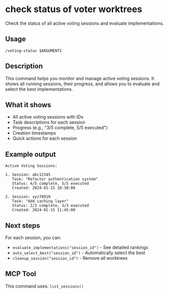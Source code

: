 # check status of voter worktrees

Check the status of all active voting sessions and evaluate implementations.

## Usage

```
/voting-status $ARGUMENTS
```

## Description

This command helps you monitor and manage active voting sessions. It shows all running sessions, their progress, and allows you to evaluate and select the best implementations.

## What it shows

- All active voting sessions with IDs
- Task descriptions for each session
- Progress (e.g., "3/5 complete, 5/5 executed")
- Creation timestamps
- Quick actions for each session

## Example output

```
Active Voting Sessions:

1. Session: abc12345
   Task: "Refactor authentication system"
   Status: 4/5 complete, 5/5 executed
   Created: 2024-01-15 10:30:00

2. Session: xyz78910
   Task: "Add caching layer"
   Status: 2/3 complete, 3/3 executed
   Created: 2024-01-15 11:45:00
```

## Next steps

For each session, you can:
- `evaluate_implementations("session_id")` - See detailed rankings
- `auto_select_best("session_id")` - Automatically select the best
- `cleanup_session("session_id")` - Remove all worktrees

## MCP Tool

This command uses: `list_sessions()`